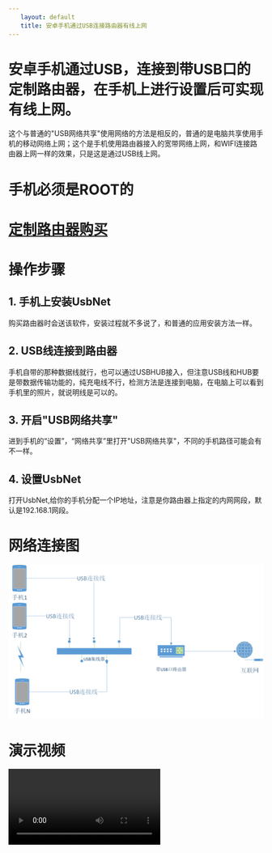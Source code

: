 ```yaml
---
　　layout: default
　　title: 安卓手机通过USB连接路由器有线上网
---
```

#  安卓手机通过USB，连接到带USB口的定制路由器，在手机上进行设置后可实现有线上网。
   这个与普通的"USB网络共享"使用网络的方法是相反的，普通的是电脑共享使用手机的移动网络上网；这个是手机使用路由器接入的宽带网络上网，和WIFI连接路由器上网一样的效果，只是这是通过USB线上网。


#  手机必须是ROOT的

#  [定制路由器购买](https://shop115087930.m.taobao.com/)

# 操作步骤
## 1. 手机上安装UsbNet

购买路由器时会送该软件，安装过程就不多说了，和普通的应用安装方法一样。
         
## 2. USB线连接到路由器
         
手机自带的那种数据线就行，也可以通过USBHUB接入，但注意USB线和HUB要是带数据传输功能的，纯充电线不行，检测方法是连接到电脑，在电脑上可以看到手机里的照片，就说明线是可以的。
   
## 3. 开启"USB网络共享"

进到手机的“设置”，“网络共享”里打开"USB网络共享"，不同的手机路径可能会有不一样。
         
## 4. 设置UsbNet

打开UsbNet,给你的手机分配一个IP地址，注意是你路由器上指定的内网网段，默认是192.168.1网段。
         
# 网络连接图
  ![连接图](/res/pics/work.png)  

# 演示视频

<video src="/res/videos/guide.mp4" controls="controls"></video>
